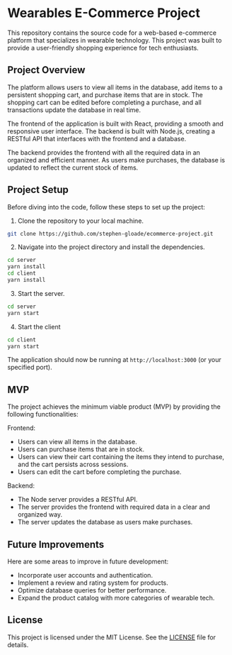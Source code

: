 # Wearables E-Commerce Project

This repository contains the source code for a web-based e-commerce platform that specializes in wearable technology. This project was built to provide a user-friendly shopping experience for tech enthusiasts. 

## Project Overview

The platform allows users to view all items in the database, add items to a persistent shopping cart, and purchase items that are in stock. The shopping cart can be edited before completing a purchase, and all transactions update the database in real time.

The frontend of the application is built with React, providing a smooth and responsive user interface. The backend is built with Node.js, creating a RESTful API that interfaces with the frontend and a database.

The backend provides the frontend with all the required data in an organized and efficient manner. As users make purchases, the database is updated to reflect the current stock of items.

## Project Setup

Before diving into the code, follow these steps to set up the project:

1. Clone the repository to your local machine.

```bash
git clone https://github.com/stephen-gloade/ecommerce-project.git
```

2. Navigate into the project directory and install the dependencies.

```bash
cd server
yarn install
cd client
yarn install
```

3. Start the server.

```bash
cd server
yarn start
```

4. Start the client

```bash
cd client
yarn start
```

The application should now be running at `http://localhost:3000` (or your specified port).

## MVP

The project achieves the minimum viable product (MVP) by providing the following functionalities:

Frontend:
- Users can view all items in the database.
- Users can purchase items that are in stock.
- Users can view their cart containing the items they intend to purchase, and the cart persists across sessions.
- Users can edit the cart before completing the purchase.

Backend:
- The Node server provides a RESTful API.
- The server provides the frontend with required data in a clear and organized way.
- The server updates the database as users make purchases.

## Future Improvements

Here are some areas to improve in future development:

- Incorporate user accounts and authentication.
- Implement a review and rating system for products.
- Optimize database queries for better performance.
- Expand the product catalog with more categories of wearable tech.

## License

This project is licensed under the MIT License. See the [LICENSE](LICENSE.md) file for details.
